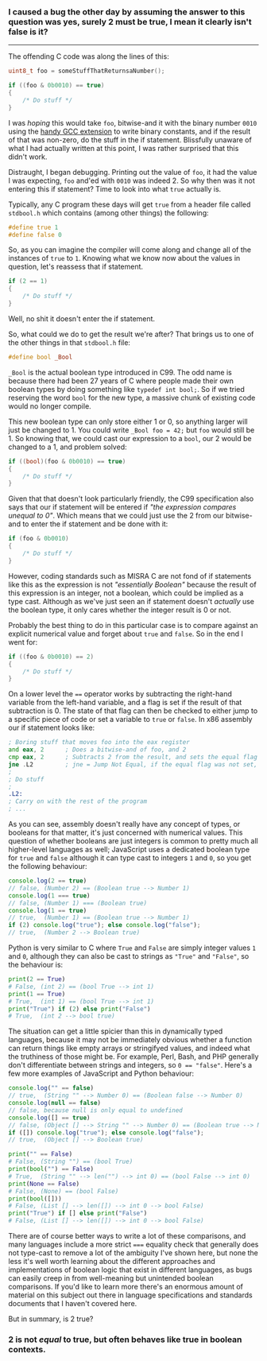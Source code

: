 
### I caused a bug the other day by assuming the answer to this question was yes, surely 2 must be true, I mean it clearly isn't false is it?

---

The offending C code was along the lines of this:
```c
uint8_t foo = someStuffThatReturnsaNumber();

if ((foo & 0b0010) == true)
{
	/* Do stuff */
}
```

I was *hoping* this would take `foo`, bitwise-and it with the binary number `0010`
using the [handy GCC extension](https://gcc.gnu.org/onlinedocs/gcc/Binary-constants.html)
to write binary constants, and if the result of that was non-zero, do the stuff in the if statement. Blissfully
unaware of what I had actually written at this point, I was rather surprised that this didn't work.

Distraught, I began debugging. Printing out the value of `foo`, it had the value I was expecting,
`foo` and'ed with `0010` was indeed 2. So why then was it not entering this if statement? Time
to look into what `true` actually is.

Typically, any C program these days will get `true` from a header file called `stdbool.h`
which contains (among other things) the following:

```c
#define true 1
#define false 0
```

So, as you can imagine the compiler will come along and change all of the instances of `true` to
`1`. Knowing what we know now about the values in question, let's reassess that if statement.

```c
if (2 == 1)
{
	/* Do stuff */
}
```

Well, no shit it doesn't enter the if statement.


So, what could we do to get the result we're after? That brings us to one of the other things in that
`stdbool.h` file:
```c
#define bool _Bool
```


`_Bool` is the actual boolean type introduced in C99. The odd name is because there had been 27 years of
C where people made their own boolean types by doing something like `typedef int bool;`. So if we tried
reserving the word `bool` for the new type, a massive chunk of existing code would no longer compile.


This new boolean type can only store either 1 or 0, so anything larger will just be changed to 1. You could write
`_Bool foo = 42;` but `foo` would still be 1. So knowing that, we could cast our expression to
a `bool`, our 2 would be changed to a 1, and problem solved:
```c
if ((bool)(foo & 0b0010) == true)
{
	/* Do stuff */
}
```


Given that that doesn't look particularly friendly, the C99 specification also says that our if statement will be
entered if *"the expression compares unequal to 0"*. Which means that we could just use the 2 from our
bitwise-and to enter the if statement and be done with it:
```c
if (foo & 0b0010)
{
	/* Do stuff */
}
```


However, coding standards such as MISRA C are not fond of if statements like this as the expression is not
*"essentially Boolean"* because the result of this expression is an integer, not a boolean, which could be
implied as a type cast. Although as we've just seen an if statement doesn't *actually* use the boolean type,
it only cares whether the integer result is 0 or not.


Probably the best thing to do in this particular case is to compare against an explicit numerical value and forget
about `true` and `false`. So in the end I went for:
```c
if ((foo & 0b0010) == 2)
{
	/* Do stuff */
}
```

On a lower level the `==` operator works by subtracting the right-hand variable from the left-hand
variable, and a flag is set if the result of that subtraction is 0. The state of that flag can then be checked to
either jump to a specific piece of code or set a variable to `true` or `false`. In x86
assembly our if statement looks like:

```asm
; Boring stuff that moves foo into the eax register
and	eax, 2 		; Does a bitwise-and of foo, and 2
cmp	eax, 2 		; Subtracts 2 from the result, and sets the equal flag if that's 0
jne	.L2 		; jne = Jump Not Equal, if the equal flag was not set, jumps to .L2
;
; Do stuff
;
.L2:
; Carry on with the rest of the program
; ...

```



As you can see, assembly doesn't really have any concept of types, or booleans for that matter, it's just concerned
with numerical values. This question of whether booleans are just integers is common to pretty much all higher-level
languages as well; JavaScript uses a dedicated boolean type for `true` and `false` although it
can type cast to integers `1` and `0`, so you get the following behaviour:

```js
console.log(2 == true)
// false, (Number 2) == (Boolean true --> Number 1)
console.log(1 === true)
// false, (Number 1) === (Boolean true)
console.log(1 == true)
// true,  (Number 1) == (Boolean true --> Number 1)
if (2) console.log("true"); else console.log("false");
// true,  (Number 2 --> Boolean true)

```


Python is very similar to C where `True` and `False` are simply integer values `1` and `0`, although they
can also be cast to strings as `"True"` and `"False"`, so the behaviour is:

```python
print(2 == True)
# False, (int 2) == (bool True --> int 1)
print(1 == True)
# True,  (int 1) == (bool True --> int 1)
print("True") if (2) else print("False")
# True,  (int 2 --> bool true)
```


The situation can get a little spicier than this in dynamically typed languages, because it may not be immediately
obvious whether a function can return things like empty arrays or stringifyed values, and indeed what the truthiness
of those might be. For example, Perl, Bash, and PHP generally don't differentiate between strings and integers, so
`0 == "false"`. Here's a few more examples of JavaScript and Python behaviour:

```js
console.log("" == false)
// true,  (String "" --> Number 0) == (Boolean false --> Number 0)
console.log(null == false)
// false, because null is only equal to undefined
console.log([] == true)
// false, (Object [] --> String "" --> Number 0) == (Boolean true --> Number 1)
if ([]) console.log("true"); else console.log("false");
// true,  (Object [] --> Boolean true)
```

```python
print("" == False)
# False, (String "") == (bool True)
print(bool("") == False)
# True,  (String "" --> len("") --> int 0) == (bool False --> int 0)
print(None == False)
# False, (None) == (bool False)
print(bool([]))
# False, (List [] --> len([]) --> int 0 --> bool False)
print("True") if [] else print("False")
# False, (List [] --> len([]) --> int 0 --> bool False)
```


There are of course better ways to write a lot of these comparisons, and many languages include a more strict
`===` equality check that generally does not type-cast to remove a lot of the ambiguity I've shown here,
but none the less it's well worth learning about the different approaches and implementations of boolean logic that
exist in different languages, as bugs can easily creep in from well-meaning but unintended boolean comparisons. If
you'd like to learn more there's an enormous amount of material on this subject out there in language specifications
and standards documents that I haven't covered here.



But in summary, is 2 true? 

### 2 is not *equal* to true, but often behaves like true in boolean contexts.
